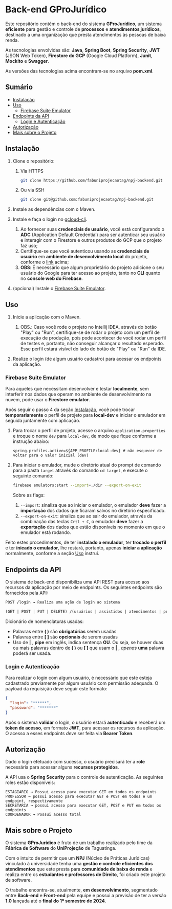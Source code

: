 # Back-end GProJurídico

Este repositório contém o back-end do sistema **GProJurídico**, um sistema **eficiente** para gestão e controle de **processos** e **atendimentos jurídicos**, destinado a uma organização que presta atendimentos às pessoas de baixa renda.

As tecnologias envolvidas são: **Java**, **Spring Boot**, **Spring Security**, **JWT** (JSON Web Token), **Firestore do GCP** (Google Cloud Platform), **Junit**, **Mockito** e **Swagger**.

As versões das tecnologias acima encontram-se no arquivo **pom.xml**.

## Sumário

- [Instalação](#instalação)
- [Uso](#uso)
  - [Firebase Suite Emulator](#firebase-suite-emulator)
- [Endpoints da API](#endpoints-da-api)
  - [Login e Autenticação](#login-e-autenticação)
- [Autorização](#autorização)
- [Mais sobre o Projeto](#mais-sobre-o-projeto)

## Instalação

1. Clone o repositório:

   1. Via HTTPS
      ```bash
      git clone https://github.com/fabuniprojecaotag/npj-backend.git
      ```
   
   2. Ou via SSH
        ```bash
        git clone git@github.com:fabuniprojecaotag/npj-backend.git
        ```

2. Instale as dependências com o Maven.

3. Instale e faça o login no [gcloud-cli](https://cloud.google.com/docs/authentication/provide-credentials-adc#google-idp).

   1. Ao fornecer suas **credenciais de usuário**, você está configurando o **ADC** (Application Default Credential) para ser autenticar seu usuário e interagir com o Firestore e outros produtos do GCP que o projeto faz uso;
   2. Certifique-se que você autenticou usando as **credenciais de usuário** em **ambiente de desenvolvimento local** do projeto, conforme o [link](https://cloud.google.com/docs/authentication/provide-credentials-adc#google-idp) acima;
   3. **OBS**: É necessário que algum proprietário do projeto adicione o seu usuário do Google para ter acesso ao projeto, tanto no **CLI** quanto no **console web do Firebase**.

4. (opcional) Instale o [Firebase Suite Emulator](https://firebase.google.com/docs/cli#install_the_firebase_cli).

## Uso

1. Inicie a aplicação com o Maven.
    
    1. OBS.: Caso você rode o projeto no Intellij IDEA, através do botão "Play" ou "Run", certifique-se de rodar o projeto com um perfil de execução de produção, pois pode acontecer de você rodar um perfil de testes e, portanto, não conseguir alcançar o resultado esperado. Esse perfil estará visível do lado do botão de "Play" ou "Run" da IDE.

2. Realize o login (de algum usuário cadastro) para acessar os endpoints da aplicação.

### Firebase Suite Emulator

Para aqueles que necessitam desenvolver e testar **localmente**, sem interferir nos dados que operam no ambiente de desenvolvimento na nuvem, pode usar o **Firestore emulator**.

Após seguir o passo 4 da seção [Instalação](#instalação), você pode trocar **temporariamente** o perfil de projeto para **local-dev** e iniciar o emulador em seguida juntamente com aplicação. 

   1. Para trocar o perfil de projeto, acesse o arquivo `application.properties` e troque o nome `dev` para `local-dev`, de modo que fique conforme a instrução abaixo:

      ````properties
      spring.profiles.active=${APP_PROFILE:local-dev} # não esquecer de voltar para o valor inicial (dev)
      ````

   2. Para iniciar o emulador, mude o diretório atual do prompt de comando para a pasta `target` através do comando `cd target`, e execute o seguinte comando:

      ````bash
      firebase emulators:start --import=./dir --export-on-exit
      ````
      Sobre as flags:

      1. `--import`: sinaliza que ao iniciar o emulador, o emulador **deve** fazer a **importação** dos dados que ficaram salvos no diretório especificado.
      2. `--export-on-exit`: sinaliza que ao sair do emulador, através da combinação das teclas `Crtl + C`, o emulador **deve** fazer a **exportação** dos dados que estão disponíveis no momento em que o emulador está rodando.

Feito estes procedimentos, de ter **instalado o emulador**, ter **trocado o perfil** e ter **inicado o emulador**, lhe restará, portanto, apenas **iniciar a aplicação** normalmente, conforme a seção [Uso](#uso) instrui. 

## Endpoints da API

O sistema de back-end disponibiliza uma API REST para acesso aos recursos da aplicação por meio de endpoints. Os seguintes endpoints são fornecidos pela API:

```markdown
POST /login → Realiza uma ação de login ao sistema

(GET | POST | PUT | DELETE) /(usuários | assistidos | atendimentos | processos)/[id] → Realiza alguma ação desejada, expressa pelo verbo HTTP usado, ao recurso alvo.
```

Dicionário de nomenclaturas usadas: 

- Palavras entre **( )** são **obrigatórias** serem usadas
- Palavras entre **[ ]** são **opcionais** de serem usadas
- Uso de **|** , **pipe** em inglês, indica sentença **OU**. Ou seja, se houver duas ou mais palavras dentro de **( )** ou **[ ]** que usam o **|** , _apenas_ **uma** palavra poderá ser usada. 

### Login e Autenticação

Para realizar o login com algum usuário, é necessário que este esteja cadastrado previamente por algum usuário com permissão adequada. O payload da requisição deve seguir este formato:

````JSON
{
  "login": "******",
  "password": "*******"
}
````

Após o sistema **validar** o login, o usuário estará **autenticado** e receberá um **token de acesso**, em formato **JWT**, para acessar os recursos da aplicação. O acesso a esses endpoints _deve_ ser feita via **Bearer Token**.

## Autorização

Dado o login efetuado com sucesso, o usuário precisará ter a **role** necessária para acessar alguns **recursos protegidos**.

A API usa o **Spring Security** para o controle de autenticação. As seguintes roles estão disponíveis:

````
ESTAGIARIO → Possui acesso para executar GET em todos os endpoints
PROFESSOR → possui acesso para executar GET e POST em todos e um endpoint, respectivamente
SECRETARIA → possui acesso para executar GET, POST e PUT em todos os endpoints
COORDENADOR → Possui acesso total
````

## Mais sobre o Projeto

O sistema **GProJurídico** é fruto de um trabalho realizado pelo time da **Fábrica de Software** do **UniProjeção** de Taguatinga. 

Com o intuito de permitir que um **NPJ** (Núcleo de Práticas Jurídicas) vinculado à universidade tenha uma **gestão e controle eficientes dos atendimentos** que este presta para **comunidade de baixa de renda** e realiza entre os **estudantes e professores de Direito**, foi criado este projeto de software.

O trabalho encontra-se, atualmente, **em desenvolvimento**, segmentado entre **Back-end** e **Front-end** pela equipe e possui a previsão de ter a versão **1.0** lançada até o **final do 1º semestre de 2024**.
